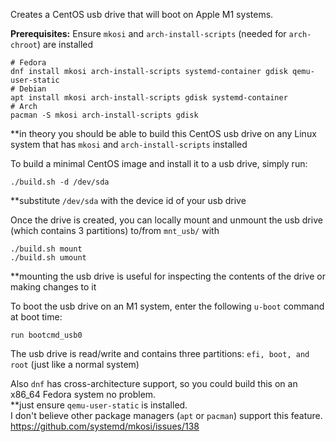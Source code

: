 Creates a CentOS usb drive that will boot on Apple M1 systems.

**Prerequisites:** Ensure ```mkosi``` and ```arch-install-scripts``` (needed for ```arch-chroot```) are installed  
```
# Fedora
dnf install mkosi arch-install-scripts systemd-container gdisk qemu-user-static
# Debian
apt install mkosi arch-install-scripts gdisk systemd-container
# Arch
pacman -S mkosi arch-install-scripts gdisk
```
\*\*in theory you should be able to build this CentOS usb drive on any Linux system that has ```mkosi``` and ```arch-install-scripts``` installed  

To build a minimal CentOS image and install it to a usb drive, simply run:
```
./build.sh -d /dev/sda
```

**substitute ```/dev/sda``` with the device id of your usb drive

Once the drive is created, you can locally mount and unmount the usb drive (which contains 3 partitions) to/from ```mnt_usb/``` with 
```
./build.sh mount
./build.sh umount
```
\*\*mounting the usb drive is useful for inspecting the contents of the drive or making changes to it   

To boot the usb drive on an M1 system, enter the following ```u-boot``` command at boot time:
```
run bootcmd_usb0
```

The usb drive is read/write and contains three partitions: ```efi, boot, and root``` (just like a normal system)  

Also ```dnf``` has cross-architecture support, so you could build this on an x86_64 Fedora system no problem.  
\*\*just ensure ```qemu-user-static``` is installed.   
I don't believe other package managers (```apt``` or ```pacman```) support this feature.  
https://github.com/systemd/mkosi/issues/138

